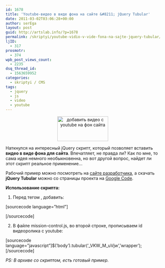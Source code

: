 ```yaml
---
id: 1678
title: 'Youtube-видео в виде фона на сайте &#8211; jQuery Tubular'
date: 2011-03-02T03:06:28+00:00
author: serEga
layout: post
guid: http://artslab.info/?p=1678
permalink: /skriptyi/youtube-vidio-v-vide-fona-na-sajte-jquery-tubular/
ljID:
  - 317
prosmotr:
  - 374
wpb_post_views_count:
  - 2235
dsq_thread_id:
  - 1563659952
categories:
  - skriptyi / CMS
tags:
  - jquery
  - js
  - video
  - youtube
---
```

<center>
  <a href="http://googledrive.com/host/0B9lHVSSSdxdxd0hjdUdmRzY3Tjg/tubular.png"><img src="http://googledrive.com/host/0B9lHVSSSdxdxd0hjdUdmRzY3Tjg/tubular.png" alt="добавить видео с youtube на фон сайта" title="tubular" width="166" height="81" class="alignnone size-full wp-image-1679" /></a>
</center>

Наткнулся на интересный jQuery скрипт, который позволяет вставить **видео в виде фона для сайта**. Впечатляет, не правда ли? Как по мне, то сама идея немного необыкновенна, но вот другой вопрос, найдет ли этот скрипт реальное применение&#8230;

Рабочий пример можно посмотреть на [сайте разработчика](http://www.seanmccambridge.com/tubular/), а скачать **jQuery Tubular** можно со страницы проекта на [Google Code](http://code.google.com/p/jquery-tubular/).

**Использование скрипта:**

1. Перед тегом </head>, добавить:

[sourcecode language=&#8221;html&#8221;]





[/sourcecode]

2. В файле mission-control.js, во второй строке, прописываем id видеоролика с youtube:

[sourcecode language=&#8221;javascript&#8221;]$(&#8216;body&#8217;).tubular(&#8216;\_VKW\_M_uVjw&#8217;,&#8217;wrapper&#8217;);[/sourcecode]

_PS: В архиве со скриптом, есть готовый пример._